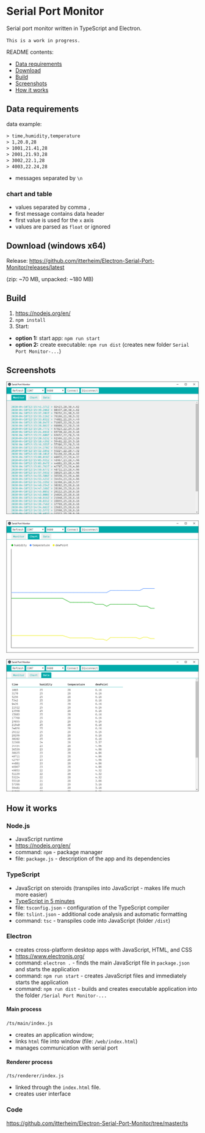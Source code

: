 # Serial Port Monitor

Serial port monitor written in TypeScript and Electron.

`This is a work in progress.`

README contents:
- [Data requirements](#data-requirements)
- [Download](#download-windows-x64)
- [Build](#build)
- [Screenshots](#screenshots)
- [How it works](#how-it-works)

## Data requirements
data example:
```
> time,humidity,temperature
> 1,20.8,28
> 1001,21.41,28
> 2001,21.93,28
> 3002,22.1,28
> 4003,22.24,28
```

- messages separated by `\n`

### chart and table
- values separated by comma `,`
- first message contains data header
- first value is used for the `x` axis
- values are parsed as `float` or ignored

## Download (windows x64)

Release: https://github.com/itterheim/Electron-Serial-Port-Monitor/releases/latest

(zip: ~70 MB, unpacked: ~180 MB)

## Build

1. https://nodejs.org/en/
2. `npm install`
3. Start:
- **option 1:** start app: `npm run start`
- **option 2:** create executable: `npm run dist` (creates new folder `Serial Port Monitor-...`)

## Screenshots

![Monitor](/screenshots/monitor.png)

![Chart](/screenshots/chart.png)

![Table](/screenshots/table.png)

## How it works
### Node.js
- JavaScript runtime
- https://nodejs.org/en/
- command: `npm` - package manager
- file: `package.js` - description of the app and its dependencies

### TypeScript
- JavaScript on steroids (transpiles into JavaScript - makes life much more easier)
- [TypeScript in 5 minutes](https://www.typescriptlang.org/docs/handbook/typescript-in-5-minutes.html)
- file: `tsconfig.json` - configuration of the TypeScript compiler 
- file: `tslint.json` - additional code analysis and automatic formatting
- command: `tsc` - transpiles code into JavaScript (folder `/dist`)

### Electron
- creates cross-platform desktop apps with JavaScript, HTML, and CSS
- https://www.electronjs.org/
- command: `electron .` - finds the main JavaScript file in `package.json` and starts the application
- command: `npm run start` - creates JavaScript files and immediately starts the application
- command: `npm run dist` - builds and creates executable application into the folder `/Serial Port Monitor-...`
 
#### Main process
`/ts/main/index.js`
- creates an application window;
- links `html` file into window (file: `/web/index.html`)
- manages communication with serial port

#### Renderer process
`/ts/renderer/index.js`
- linked through the `index.html` file.
- creates user interface

### Code
https://github.com/itterheim/Electron-Serial-Port-Monitor/tree/master/ts

